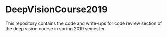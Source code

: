 # DeepVisionCourse2019

This repository contains the code and write-ups for code review section of the deep vision course in spring 2019 semester. 
